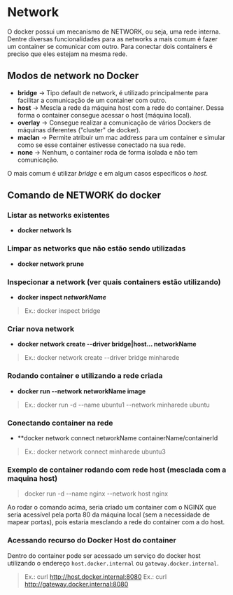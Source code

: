 # Network


O docker possui um mecanismo de NETWORK, ou seja, uma rede interna. Dentre diversas funcionalidades para as networks a mais comum é fazer um container se comunicar com outro. Para conectar dois containers é preciso que eles estejam na mesma rede.

## Modos de network no Docker
- **bridge** 	-> Tipo default de network, é utilizado principalmente para facilitar a comunicação de um container com outro.
- **host** 	-> Mescla a rede da máquina host com a rede do container. Dessa forma o container consegue acessar o host (máquina local).
- **overlay**	-> Consegue realizar a comunicação de vários Dockers de máquinas diferentes ("cluster" de docker).
- **maclan**	-> Permite atribuir um mac address para um container e simular como se esse container estivesse conectado na sua rede.
- **none**	-> Nenhum, o container roda de forma isolada e não tem comunicação.

O mais comum é utilizar *bridge* e em algum casos específicos o *host*.


## Comando de NETWORK do docker
### Listar as networks existentes
- **docker network ls**

### Limpar as networks que não estão sendo utilizadas
- **docker network prune**

### Inspecionar a network (ver quais containers estão utilizando)
- **docker inspect *networkName***
> Ex.: docker inspect bridge

### Criar nova network
- **docker network create --driver bridge|host... networkName**
> Ex.: docker network create --driver bridge minharede


### Rodando container e utilizando a rede criada
- **docker run --network networkName image**
> Ex.: docker run -d --name ubuntu1 --network minharede ubuntu


### Conectando container na rede
- **docker network connect networkName containerName/containerId
> Ex.: docker network connect minharede ubuntu3


### Exemplo de container rodando com rede host (mesclada com a maquina host)
> docker run -d --name nginx --network host nginx

Ao rodar o comando acima, seria criado um container com o NGINX que seria acessível pela porta 80 da máquina local (sem a necessidade de mapear portas), pois estaria mesclando a rede do container com a do host.


### Acessando recurso do Docker Host do container
Dentro do container pode ser acessado um serviço do docker host utilizando o endereço `host.docker.internal` ou `gateway.docker.internal`.
> Ex.: curl http://host.docker.internal:8080
> Ex.: curl http://gateway.docker.internal:8080


